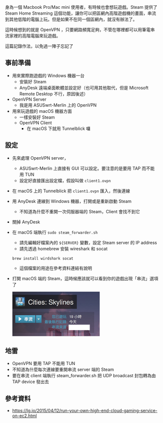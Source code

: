 身為一個 Macbook Pro/Mac mini 使用者，有時候也會想玩遊戲。Steam 提供了 Steam Home Streaming 這個功能，讓你可以把區網內高階遊戲機的畫面，串流到其他低階的電腦上玩。但是如果不在同一個區網內，就沒有辦法了。

這時候想到的就是 OpenVPN ，只要網路頻寬足夠，不管在哪裡都可以用筆電串流家裡的高階電腦來玩遊戲。

這篇記錄作法，以免過一陣子忘記了

## 事前準備

* 用來實際跑遊戲的 Windows 機器一台
  * 安裝好 Steam
  * AnyDesk 遠端桌面軟體並設定好（也可用其他取代，但是 Microsoft Remote Desktop 不行，原因後述）
* OpenVPN Server
  * 我是用 ASUSwrt-Merlin 上的 OpenVPN
* 用來玩遊戲的 macOS 機器方面
  * 一樣安裝好 Steam
  * OpenVPN Client
    * 在 macOS 下就用 Tunnelblick 囉

## 設定

* 先來處理 OpenVPN server，
  * ASUSwrt-Merlin 上直接有 GUI 可以設定。要注意的是要用 TAP 而不能用 TUN
  * 設定好直接匯出設定檔，假設叫做 `client1.ovpn`

* 在 macOS 上的 Tunnelblick 把 `client1.ovpn` 匯入，然後連線

* 用 AnyDesk 連線到 Windows 機器，打開或是重新啟動 Steam
  * 不知道為什麼不重開一次伺服器端的 Steam，Client 會找不到它

* 關掉 AnyDesk

* 在 macOS 端執行 `sudo steam_forwarder.sh`
  * 請先編輯好檔案內的 `${SERVER}` 變數，設定 Steam server 的 IP address
  * 請先透過 homebrew 安裝 wireshark 和 socat

  ```
  brew install wirdshark socat
  ```

  * 這個檔案的用途在參考資料連結有說明

* 打開 macOS 端的 Steam，這時候應該就可以看到你的遊戲出現「串流」選項了

  ![steam-1](images/steam-1.png)


## 地雷

* OpenVPN 要用 TAP 不能用 TUN
* 不知道為什麼每次連線要重開串流 server 端的 Steam
* 要在串流 client 端執行 steam_forwarder.sh 把 UDP broadcast 封包轉為由 TAP device 發出去

## 參考資料

* https://lg.io/2015/04/12/run-your-own-high-end-cloud-gaming-service-on-ec2.html